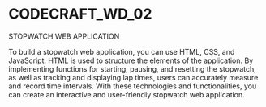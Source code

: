 # CODECRAFT_WD_02

STOPWATCH WEB APPLICATION

To build a stopwatch web application, you can use HTML, CSS, and JavaScript. HTML is used to structure the elements of the application. By implementing
functions for starting, pausing, and resetting the stopwatch, as well as tracking and displaying lap times, users can accurately measure and record time
intervals. With these technologies and functionalities, you can create an interactive and user-friendly stopwatch web application.
